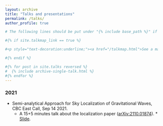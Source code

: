 ```yaml
---
layout: archive
title: "Talks and presentations"
permalink: /talks/
author_profile: true

# The following lines should be put under "{% include base_path %}" if you want them

#{% if site.talkmap_link == true %}

#<p style="text-decoration:underline;"><a href="/talkmap.html">See a map of all the places I've given a talk!</#a></p>

#{% endif %}

#{% for post in site.talks reversed %}
#  {% include archive-single-talk.html %}
#{% endfor %}
---
```

### 2021
* Semi-analytical Approach for Sky Localization of Gravitational Waves, CBC East Call, Sep 14 2021.
    * A 15+5 minutes talk about the localization paper ([arXiv:2110.01874](https://arxiv.org/abs/2110.01874)). * [Slide](../files/semoloc_report.pdf).
